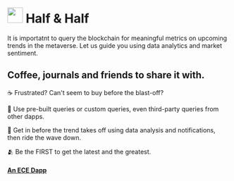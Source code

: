 #  <img src="https://user-images.githubusercontent.com/61543012/194783079-68eb6cb7-dff0-44ed-b5bb-1215eddf34af.png" height="35" width="35" align-items="center" justify-content="center" /> Half & Half
It is importatnt to query the blockchain for meaningful metrics on upcoming trends in the metaverse. Let us guide you using data analytics and market sentiment.

## Coffee, journals and friends to share it with.

☕ Frustrated? Can't seem to buy before the blast-off?

🍵 Use pre-built queries or custom queries, even third-party queries from other dapps.

📖 Get in before the trend takes off using data analysis and notifications, then ride the wave down.

🫂 Be the FIRST to get the latest and the greatest.

#### [An ECE Dapp](https://github.com/eliascharlese)
